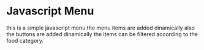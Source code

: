 # Javascript Menu
this is a simple javascript menu
the menu items are added dinamically 
also the buttons are added dinamically
the items can be filtered according to the food category.